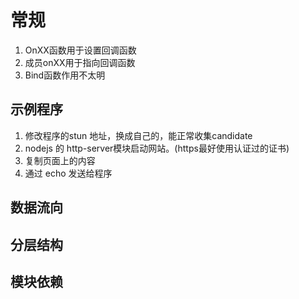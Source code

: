 # 常规
1. OnXX函数用于设置回调函数
1. 成员onXX用于指向回调函数
1. Bind函数作用不太明

## 示例程序
1. 修改程序的stun 地址，换成自己的，能正常收集candidate
1. nodejs 的 http-server模块启动网站。(https最好使用认证过的证书)
1. 复制页面上的内容
1. 通过 echo 发送给程序

## 数据流向
## 分层结构

## 模块依赖
